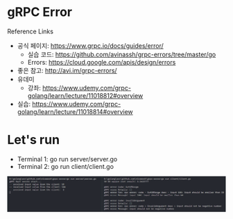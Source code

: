 # gRPC Error

Reference Links

- 공식 페이지: https://www.grpc.io/docs/guides/error/
	- 실습 코드: https://github.com/avinassh/grpc-errors/tree/master/go
	- Errors: https://cloud.google.com/apis/design/errors
- 좋은 참고: http://avi.im/grpc-errors/
- 유데미
	- 강좌: https://www.udemy.com/grpc-golang/learn/lecture/11018812#overview
- 실습: https://www.udemy.com/grpc-golang/learn/lecture/11018814#overview


# Let's run
- Terminal 1: go run server/server.go
- Terminal 2: go run client/client.go

![result](./result.png)